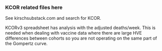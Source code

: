 ### KCOR related files here
See kirschsubstack.com and search for KCOR.

KCORv3 spreadsheet has analysis with the adjusted deaths/week. This is needed when dealing with vaccine data where there are large HVE differences between cohorts so you are not operating on the same part of the Gompertz curve.